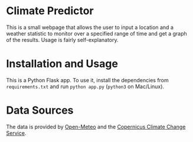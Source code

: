 # Climate Predictor
This is a small webpage that allows the user to input a location and a weather statistic to monitor over a specified range of time and get a graph of the results. Usage is fairly self-explanatory.

# Installation and Usage
This is a Python Flask app. To use it, install the dependencies from ```requirements.txt``` and run ```python app.py``` (```python3``` on Mac/Linux).

# Data Sources
The data is provided by [Open-Meteo](https://open-meteo.com) and the [Copernicus Climate Change Service](https://climate.copernicus.eu/). 
